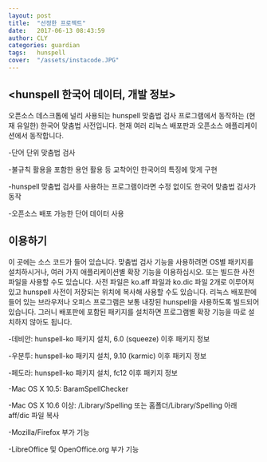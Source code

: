 ```yaml
---
layout: post
title:  "선정한 프로젝트"
date:   2017-06-13 08:43:59
author: CLY
categories: guardian
tags:	hunspell
cover:  "/assets/instacode.JPG"
---
```


## <hunspell 한국어 데이터, 개발 정보>
오픈소스 데스크톱에 널리 사용되는 hunspell 맞춤법 검사 프로그램에서 동작하는 (현재 유일한) 한국어 맞춤법 사전입니다.
현재 여러 리눅스 배포판과 오픈소스 애플리케이션에서 동작합니다.

-단어 단위 맞춤법 검사


-불규칙 활용을 포함한 용언 활용 등 교착어인 한국어의 특징에 맞게 구현


-hunspell 맞춤법 검사를 사용하는 프로그램이라면 수정 없이도 한국어 맞춤법 검사가 동작


-오픈소스 배포 가능한 단어 데이터 사용


## 이용하기

이 곳에는 소스 코드가 들어 있습니다. 맞춤법 검사 기능을 사용하려면 OS별 패키지를 설치하시거나, 여러 가지 애플리케이션별 확장 기능을 이용하십시오. 또는 빌드한 사전 파일을 사용할 수도 있습니다.
사전 파일은 ko.aff 파일과 ko.dic 파일 2개로 이루어져 있고 hunspell 사전이 저장되는 위치에 복사해 사용할 수도 있습니다.
리눅스 배포판에 들어 있는 브라우저나 오피스 프로그램은 보통 내장된 hunspell을 사용하도록 빌드되어 있습니다. 그러니 배포판에 포함된 패키지를 설치하면 프로그램별 확장 기능을 따로 설치하지 않아도 됩니다.

-데비안: hunspell-ko 패키지 설치, 6.0 (squeeze) 이후 패키지 정보

-우분투: hunspell-ko 패키지 설치, 9.10 (karmic) 이후 패키지 정보

-페도라: hunspell-ko 패키지 설치, fc12 이후 패키지 정보

-Mac OS X 10.5: BaramSpellChecker

-Mac OS X 10.6 이상: /Library/Spelling 또는 홈폴더/Library/Spelling 아래 aff/dic 파일 복사

-Mozilla/Firefox 부가 기능

-LibreOffice 및 OpenOffice.org 부가 기능



